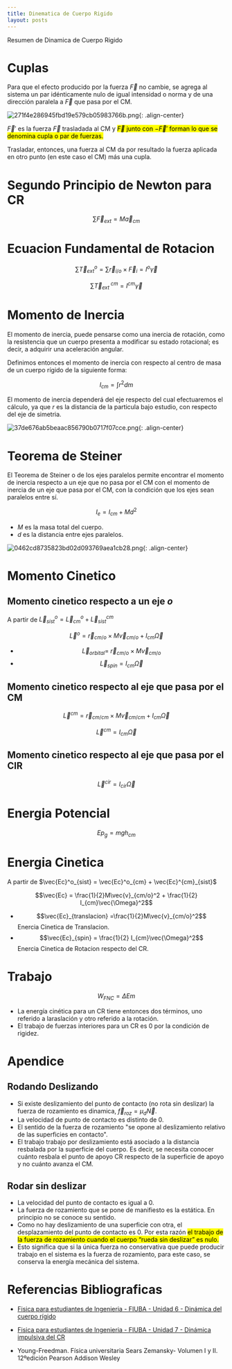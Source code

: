 ```yaml
---
title: Dinematica de Cuerpo Rigido
layout: posts
---
```


Resumen de Dinamica de Cuerpo Rigido

# Cuplas

Para que el efecto producido por la fuerza $\vec{F}$ no cambie, se agrega al sistema un par idénticamente nulo de igual intensidad o norma y de una dirección paralela a $\vec{F}$ que pasa por el CM.

![271f4e286945fbd19e579cb05983766b.png](https://luisparedes1.github.io/mundo-fisica/assets/teoria/05_cuerpo_rigido/images/e47f8905f2f24b0fa51ed8ad590fb845.png){: .align-center}

 $\vec{F}'$ es la fuerza  $\vec{F}$ trasladada al CM y <mark> $\vec{F}$ junto con  $-\vec{F}'$ forman lo que se denomina cupla o par de fuerzas. </mark>
 
Trasladar, entonces, una fuerza al CM da por resultado la fuerza aplicada en otro punto (en este caso el CM) más una cupla.

# Segundo Principio de Newton para CR

$$
\begin{equation}
	\sum \vec{F}_{ext} = M \vec{a}_{cm}
\end{equation}
$$

# Ecuacion Fundamental de Rotacion

$$\sum \vec{T}^o_{ext} = \sum \vec{r}_{i/o} \times \vec{F}_{i} = I^o \vec{\gamma}$$

$$
\begin{equation}
	\sum \vec{T}^{\ cm}_{ext}  = I^{cm} \vec{\gamma}
\end{equation}
$$

# Momento de Inercia

El momento de inercia, puede pensarse como una inercia de rotación, como la resistencia que un cuerpo presenta a modificar su estado rotacional; es decir, a adquirir una aceleración angular.

Definimos entonces el momento de inercia con respecto al centro de masa de un cuerpo rígido de la siguiente forma:

$$I_{cm} = \int r^2 dm$$

El momento de inercia dependerá del eje respecto del cual efectuaremos el cálculo, ya que $r$ es la distancia de la particula bajo estudio, con respecto del eje de simetria.

![37de676ab5beaac856790b0717f07cce.png](https://luisparedes1.github.io/mundo-fisica/assets/teoria/05_cuerpo_rigido/images/26190806c9b64108835bb023d0539904.png){: .align-center}

# Teorema de Steiner

El Teorema de Steiner o de los ejes paralelos permite encontrar el momento de inercia respecto a un eje que no pasa por el CM con el momento de inercia de un eje que pasa por el CM, con la condición que los ejes sean paralelos entre sí.

$$I_e = I_{cm} + Md^2$$

* $M$ es la masa total del cuerpo.
* $d$ es la distancia entre ejes paralelos.

![0462cd8735823bd02d093769aea1cb28.png](https://luisparedes1.github.io/mundo-fisica/assets/teoria/05_cuerpo_rigido/images/c0940085c3044b0da7fe4e8623b1d8c5.png){: .align-center}

# Momento Cinetico

## Momento cinetico respecto a un eje $o$

A partir de $\vec{L}^o_{sist} = \vec{L}^o_{cm} + \vec{L}^{cm}_{sist}$


$$\vec{L}^o = \vec{r}_{cm/o} \times M\vec{v}_{cm/o} + I_{cm}\vec{\Omega}$$

* $$\vec{L}_{orbital} =\ \vec{r}_{cm/o} \times M\vec{v}_{cm/o}$$
* $$\vec{L}_{spin} = I_{cm}\vec{\Omega}$$

## Momento cinetico respecto al eje que pasa por el CM

$$\vec{L}^{cm} = {\vec{r}_{cm/cm}} \times M\vec{v}_{cm/cm} + I_{cm}\vec{\Omega}$$

$$\vec{L}^{cm} =I_{cm}\vec{\Omega}$$


## Momento cinetico respecto al eje que pasa por el CIR

$$\vec{L}^{cir} = I_{cir}\vec{\Omega}$$


# Energia Potencial

$$Ep_g = mgh_{cm}$$

# Energia Cinetica

A partir de $\vec{Ec}^o_{sist} = \vec{Ec}^o_{cm} + \vec{Ec}^{cm}_{sist}$


$$\vec{Ec} = \frac{1}{2}M\vec{v}_{cm/o}^2 + \frac{1}{2} I_{cm}\vec{\Omega}^2$$

* $$\vec{Ec}_{translacion} =\frac{1}{2}M\vec{v}_{cm/o}^2$$ Enercia Cinetica de Translacion.
* $$\vec{Ec}_{spin} = \frac{1}{2} I_{cm}\vec{\Omega}^2$$  Enercia Cinetica de Rotacion respecto del CR.

# Trabajo
$$
\begin{equation}
	W_{FNC}=\Delta Em
\end{equation}
$$

* La energía cinética para un CR tiene entonces dos términos, uno referido a laraslación y otro referido a la rotación.
* El trabajo de fuerzas interiores para un CR es 0 por la condición de rigidez.


# Apendice

## Rodando Deslizando

* Si existe deslizamiento del punto de contacto (no rota sin deslizar) la fuerza de rozamiento es dinamica, $\vec{f}_{roz}=\mu_d\vec{N}$.
* La velocidad de punto de contacto es distinto de 0. 
* El sentido de la fuerza de rozamiento "se opone al deslizamiento relativo de las superficies en contacto".
* El trabajo trabajo por deslizamiento está asociado a la distancia resbalada por la superficie del cuerpo. Es decir, se necesita conocer cuánto resbala el punto de apoyo CR respecto de la superficie de apoyo y no cuánto avanza el CM.


## Rodar sin deslizar

* La velocidad del punto de contacto es igual a 0.
* La fuerza de rozamiento que se pone de manifiesto es la estática. En principio no se conoce su sentido.
* Como no hay deslizamiento de una superficie con otra, el desplazamiento del punto de contacto es 0. 
Por esta razón <mark> el trabajo de la fuerza de rozamiento cuando el cuerpo “rueda sin deslizar” es nulo. </mark>
* Esto significa que si la única fuerza no conservativa que puede producir trabajo en el sistema es la fuerza de rozamiento, para este caso, se conserva la energía mecánica del sistema.


# Referencias Bibliograficas

* [Fisica para estudiantes de Ingenieria - FIUBA - Unidad 6 - Dinámica del cuerpo rígido](https://campus.fi.uba.ar/pluginfile.php/378774/mod_resource/content/1/Unidad%206%20-%20Dinamica%20del%20cuerpo%20rigido%20-%20Rev.01.pdf)

* [Fisica para estudiantes de Ingenieria - FIUBA - Unidad 7 - Dinámica impulsiva del CR](https://campus.fi.uba.ar/pluginfile.php/374415/mod_resource/content/0/Unidad%207%20-%20Din%C3%A1mica%20impulsiva%20del%20CR%20-%20Rev%2002%20.pdf)

* Young-Freedman. Física universitaria Sears Zemansky- Volumen I y II. 12ºedición Pearson Addison Wesley 